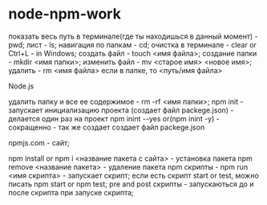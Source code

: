 # node-npm-work

показать весь путь в терминале(где ты находишься в данный момент) - pwd;
лист - ls;
навигация по папкам - cd;
очистка в терминале - clear or Ctrl+L - in Windows;
создать файл - touch <имя файла>;
создание папки - mkdir <имя папки>;
изменить файл - mv <старое имя> <новое имя>;
удалить - rm <имя файла> если в папке, то <путь/имя файла>

Node.js

удалить папку и все ее содержимое - rm -rf <имя папки>;
npm init - запускает инициализацию проекта (создает файл packege.json) - делается один раз на проект
npm inint --yes or(npm inint -y) - сокращенно - так же создает создает файл packege.json

npmjs.com - сайт;

npm install or npm i <название пакета с сайта> - установка пакета
npm remove <название пакета> - удаление пакета
npm скрипты - npm run <имя скрипта> - запускает скрипт; если есть скрипт start or test, можно писать npm start or npm test;
pre and post скрипты - запускаються до и после скрипта при запуске скрипта;
